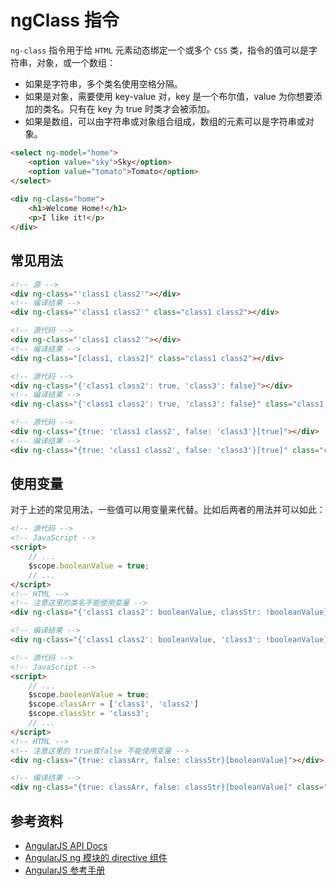 # ngClass 指令
`ng-class` 指令用于给 `HTML` 元素动态绑定一个或多个 `CSS` 类，指令的值可以是字符串，对象，或一个数组：
 * 如果是字符串，多个类名使用空格分隔。
 * 如果是对象，需要使用 key-value 对，key 是一个布尔值，value 为你想要添加的类名。只有在 key 为 true 时类才会被添加。
 * 如果是数组，可以由字符串或对象组合组成，数组的元素可以是字符串或对象。

```html
<select ng-model="home">
    <option value="sky">Sky</option>
    <option value="tomato">Tomato</option>
</select>
 
<div ng-class="home">
    <h1>Welcome Home!</h1>
    <p>I like it!</p>
</div>
```
## 常见用法
```html
<!-- 源 -->
<div ng-class="'class1 class2'"></div>
<!-- 编译结果 -->
<div ng-class="'class1 class2'" class="class1 class2"></div>
```

```html
<!-- 源代码 -->
<div ng-class="'class1 class2'"></div>
<!-- 编译结果 -->
<div ng-class="[class1, class2]" class="class1 class2"></div>
```

```html
<!-- 源代码 -->
<div ng-class="{'class1 class2': true, 'class3': false}"></div>
<!-- 编译结果 -->
<div ng-class="{'class1 class2': true, 'class3': false}" class="class1 class2"></div>
```

```html
<!-- 源代码 -->
<div ng-class="{true: 'class1 class2', false: 'class3'}[true]"></div>
<!-- 编译结果 -->
<div ng-class="{true: 'class1 class2', false: 'class3'}[true]" class="class1 class2"></div>
```

## 使用变量
对于上述的常见用法，一些值可以用变量来代替。比如后两者的用法并可以如此：

```html
<!-- 源代码 -->
<!-- JavaScript -->
<script>
    // ...
    $scope.booleanValue = true;
    // ...
</script>
<!-- HTML -->
<!-- 注意这里的类名不能使用变量 -->
<div ng-class="{'class1 class2': booleanValue, classStr: !booleanValue}"></div>

<!-- 编译结果 -->
<div ng-class="{'class1 class2': booleanValue, 'class3': !booleanValue}" class="class1 class2"></div>
```

```html
<!-- 源代码 -->
<!-- JavaScript -->
<script>
    // ...
    $scope.booleanValue = true;
    $scope.classArr = ['class1', 'class2']
	$scope.classStr = 'class3';
    // ...
</script>
<!-- HTML -->
<!-- 注意这里的 true或false 不能使用变量 -->
<div ng-class="{true: classArr, false: classStr}[booleanValue]"></div>

<!-- 编译结果 -->
<div ng-class="{true: classArr, false: classStr}[booleanValue]" class="class1 class2"></div>
```

## 参考资料
 * [AngularJS API Docs](https://code.angularjs.org/1.3.15/docs/api)
 * [AngularJS ng 模块的 directive 组件](http://www.angularjs.net.cn/api/ng/directive/)
 * [AngularJS 参考手册](http://www.runoob.com/angularjs/angularjs-reference.html)